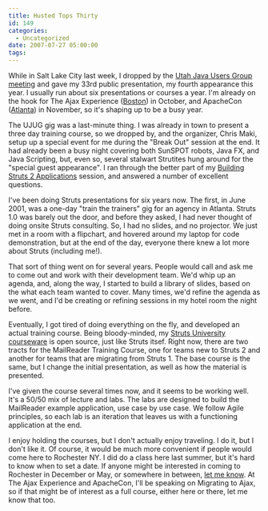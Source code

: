 ```yaml
---
title: Husted Tops Thirty
id: 149
categories:
  - Uncategorized
date: 2007-07-27 05:00:00
tags:
---
```


While in Salt Lake City last week, I dropped by the [Utah Java Users Group meeting](http://www.ujug.org/web/) and gave my 33rd public presentation, my fourth appearance this year. I usually run about six presentations or courses a year. I'm already on the hook for The Ajax Experience ([Boston](http://ajaxexperience.techtarget.com/east/index.html)) in October, and ApacheCon ([Atlanta](http://www.us.apachecon.com/)) in November, so it's shaping up to be a busy year.

The UJUG gig was a last-minute thing. I was already in town to present a three day training course, so we dropped by, and the organizer, Chris Maki, setup up a special event for me during the "Break Out" session at the end. It had already been a busy night covering both SunSPOT robots, Java FX, and Java Scripting, but, even so, several stalwart Strutites hung around for the "special guest appearance". I ran through the better part of my [Building Struts 2 Applications](http://opensource.atlassian.com/confluence/oss/download/attachments/4942/building-s2-applications.pdf?version=2) session, and answered a number of excellent questions.

I've been doing Struts presentations for six years now. The first, in June 2001, was a one-day "train the trainers" gig for an agency in Atlanta. Struts 1.0 was barely out the door, and before they asked, I had never thought of doing onsite Struts consulting. So, I had no slides, and no projector. We just met in a room with a flipchart, and hovered around my laptop for code demonstration, but at the end of the day, everyone there knew a lot more about Struts (including me!).

That sort of thing went on for several years. People would call and ask me to come out and work with their development team. We'd whip up an agenda, and, along the way, I started to build a library of slides, based on the what each team wanted to cover. Many times, we'd refine the agenda as we went, and I'd be creating or refining sessions in my hotel room the night before.

Eventually, I got tired of doing everything on the fly, and developed an actual training course. Being bloody-minded, my [Struts University courseware](http://www.strutsuniversity.org/) is open source, just like Struts itsef. Right now, there are two tracts for the MailReader Training Course, one for teams new to Struts 2 and another for teams that are migrating from Struts 1\. The base course is the same, but I change the initial presentation, as well as how the material is presented.

I've given the course several times now, and it seems to be working well. It's a 50/50 mix of lecture and labs. The labs are designed to build the MailReader example application, use case by use case. We follow Agile principles, so each lab is an iteration that leaves us with a functioning application at the end.

I enjoy holding the courses, but I don't actually enjoy traveling. I do it, but I don't like it. Of course, it would be much more convenient if people would come here to Rochester NY. I did do a class here last summer, but it's hard to know when to set a date. If anyone might be interested in coming to Rochester in December or May, or somewhere in between, [let me know](http://husted.com/mentor/contact.html). At The Ajax Experience and ApacheCon, I'll be speaking on Migrating to Ajax, so if that might be of interest as a full course, either here or there, let me know that too.